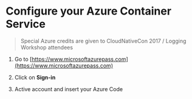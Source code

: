 # Configure your Azure Container Service

> Special Azure credits are given to  CloudNativeCon 2017 / Logging Workshop attendees



1. Go to [https://www.microsoftazurepass.com](https://www.microsoftazurepass.com) 

2. Click on **Sign-in**

3. Active account and insert your Azure Code



